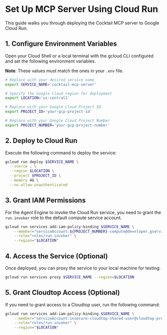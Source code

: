 # Set Up MCP Server Using Cloud Run

This guide walks you through deploying the Cocktail MCP server to Google Cloud Run.

## 1. Configure Environment Variables

Open your Cloud Shell or a local terminal with the gcloud CLI configured and set the following environment variables. 

**Note**: These values must match the ones in your `.env` file.

```bash
# Replace with your desired service name
export SERVICE_NAME='cocktail-mcp-server'

# Specify the Google Cloud region for deployment
export LOCATION='us-central1'

# Replace with your Google Cloud Project ID
export PROJECT_ID='your-gcp-project-id'

# Replace with your Google Cloud Project Number
export PROJECT_NUMBER='your-gcp-project-number'
```

## 2. Deploy to Cloud Run

Execute the following command to deploy the service:

```bash
gcloud run deploy $SERVICE_NAME \
  --source . \
  --region $LOCATION \
  --project $PROJECT_ID \
  --memory 4G \
  --no-allow-unauthenticated
```

## 3. Grant IAM Permissions

For the Agent Engine to invoke the Cloud Run service, you need to grant the `run.invoker` role to the default compute service account.

```bash
gcloud run services add-iam-policy-binding $SERVICE_NAME \
    --member="serviceAccount:${PROJECT_NUMBER}-compute@developer.gserviceaccount.com" \
    --role="roles/run.invoker" \
    --region="$LOCATION"
```

## 4. Access the Service (Optional)

Once deployed, you can proxy the service to your local machine for testing:

```bash
gcloud run services proxy $SERVICE_NAME --region=$LOCATION
```

## 5. Grant Cloudtop Access (Optional)

If you need to grant access to a Cloudtop user, run the following command:

```bash
gcloud run services add-iam-policy-binding $SERVICE_NAME \
    --member="serviceAccount:insecure-cloudtop-shared-user@cloudtop-prod-us-west.iam.gserviceaccount.com" \
    --role="roles/run.invoker" \
    --region="$LOCATION"
```
